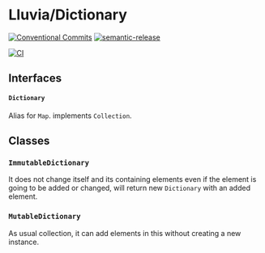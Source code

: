 # Lluvia/Dictionary

[![Conventional Commits](https://img.shields.io/badge/Conventional%20Commits-1.0.0-yellow.svg)](https://conventionalcommits.org)
[![semantic-release](https://img.shields.io/badge/%20%20%F0%9F%93%A6%F0%9F%9A%80-semantic--release-e10079.svg)](https://github.com/semantic-release/semantic-release)

[![CI](https://github.com/jamashita/lluvia/actions/workflows/ci.yml/badge.svg)](https://github.com/jamashita/lluvia/actions/workflows/ci.yml)

## Interfaces

#### `Dictionary`

Alias for `Map`. implements `Collection`.

## Classes

### `ImmutableDictionary`

It does not change itself and its containing elements even if the element is going to be added or changed, will return
new `Dictionary` with an added element.

### `MutableDictionary`

As usual collection, it can add elements in this without creating a new instance.